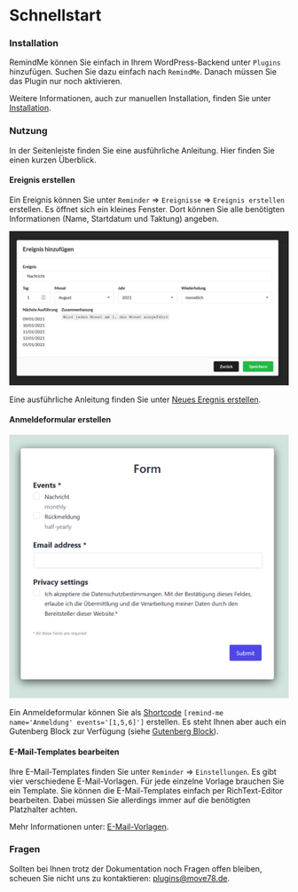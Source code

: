 # Schnellstart

### Installation

RemindMe können Sie einfach in Ihrem WordPress-Backend unter `Plugins` hinzufügen. Suchen Sie dazu
einfach nach `RemindMe`. Danach müssen Sie das Plugin nur noch aktivieren.

Weitere Informationen, auch zur manuellen Installation, finden Sie unter [Installation](installation.md).

### Nutzung

In der Seitenleiste finden Sie eine ausführliche Anleitung. Hier finden Sie einen kurzen Überblick.

#### Ereignis erstellen

Ein Ereignis können Sie unter `Reminder` => `Ereignisse` => `Ereignis erstellen` erstellen. Es öffnet
sich ein kleines Fenster. Dort können Sie alle benötigten Informationen (Name, Startdatum und Taktung) angeben.

![Modal: Ereignis hinzufügen](_images/screenshot-02.PNG)

Eine ausführliche Anleitung finden Sie unter [Neues Eregnis erstellen](events.md).

#### Anmeldeformular erstellen

![Anmeldeformular](_images/screenshot-05.PNG)

Ein Anmeldeformular können Sie als [Shortcode](shortcode.md) `[remind-me name='Anmeldung' events='[1,5,6]']` erstellen.
Es steht Ihnen aber auch ein Gutenberg Block zur Verfügung (siehe [Gutenberg Block](block.md)).

#### E-Mail-Templates bearbeiten

Ihre E-Mail-Templates finden Sie unter `Reminder` => `Einstellungen`. Es gibt vier verschiedene E-Mail-Vorlagen.
Für jede einzelne Vorlage brauchen Sie ein Template. Sie können die E-Mail-Templates einfach per RichText-Editor bearbeiten. 
Dabei müssen Sie allerdings immer auf die benötigten Platzhalter achten.

Mehr Informationen unter: [E-Mail-Vorlagen](emails.md).

### Fragen

Sollten bei Ihnen trotz der Dokumentation noch Fragen offen bleiben, scheuen Sie nicht uns zu kontaktieren: [plugins@move78.de](mailto:plugins@move78.de).